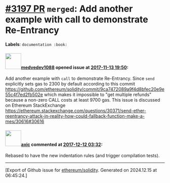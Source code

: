 # [\#3197 PR](https://github.com/ethereum/solidity/pull/3197) `merged`: Add another example with call to demonstrate Re-Entrancy
**Labels**: `documentation :book:`


#### <img src="https://avatars.githubusercontent.com/u/930603?v=4" width="50">[medvedev1088](https://github.com/medvedev1088) opened issue at [2017-11-13 19:50](https://github.com/ethereum/solidity/pull/3197):

Add another example with ``call`` to demonstrate Re-Entrancy. Since ``send`` explicitly sets gas to 2300 by default according to this commit https://github.com/ethereum/solidity/commit/9ca7472089a9f4d8bfec20e9e55c4f7ed2fb502e which makes it impossible to "get multiple refunds" because a non-zero CALL costs at least 9700 gas. This issue is discussed on Ethereum StackExchange https://ethereum.stackexchange.com/questions/30371/send-ether-reentrancy-attack-in-reality-how-could-fallback-function-make-a-mes/30616#30616

#### <img src="https://avatars.githubusercontent.com/u/20340?v=4" width="50">[axic](https://github.com/axic) commented at [2017-12-12 03:32](https://github.com/ethereum/solidity/pull/3197#issuecomment-350934936):

Rebased to have the new indentation rules (and trigger compilation tests).


-------------------------------------------------------------------------------



[Export of Github issue for [ethereum/solidity](https://github.com/ethereum/solidity). Generated on 2024.12.15 at 06:45:24.]

